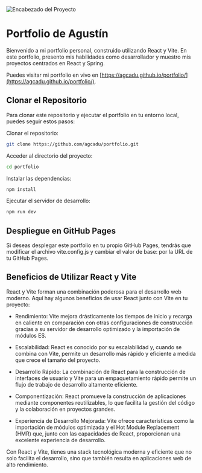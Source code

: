 ![Encabezado del Proyecto](./header.png)

# Portfolio de Agustín

Bienvenido a mi portfolio personal, construido utilizando React y Vite. En este portfolio, presento mis habilidades como desarrollador y muestro mis proyectos centrados en React y Spring.

Puedes visitar mi portfolio en vivo en [https://agcadu.github.io/portfolio/](https://agcadu.github.io/portfolio/).

## Clonar el Repositorio

Para clonar este repositorio y ejecutar el portfolio en tu entorno local, puedes seguir estos pasos:

Clonar el repositorio:
```bash
git clone https://github.com/agcadu/portfolio.git
```
Acceder al directorio del proyecto:
```bash
cd portfolio
```
Instalar las dependencias:
```bash
npm install
```
Ejecutar el servidor de desarrollo:
```bash
npm run dev
```
## Despliegue en GitHub Pages
Si deseas desplegar este portfolio en tu propio GitHub Pages, tendrás que modificar el archivo vite.config.js y cambiar el valor de base: por la URL de tu GitHub Pages.


## Beneficios de Utilizar React y Vite
React y Vite forman una combinación poderosa para el desarrollo web moderno. Aquí hay algunos beneficios de usar React junto con Vite en tu proyecto:

- Rendimiento: Vite mejora drásticamente los tiempos de inicio y recarga en caliente en comparación con otras configuraciones de construcción gracias a su servidor de desarrollo optimizado y la importación de módulos ES.

- Escalabilidad: React es conocido por su escalabilidad y, cuando se combina con Vite, permite un desarrollo más rápido y eficiente a medida que crece el tamaño del proyecto.

- Desarrollo Rápido: La combinación de React para la construcción de interfaces de usuario y Vite para un empaquetamiento rápido permite un flujo de trabajo de desarrollo altamente eficiente.

- Componentización: React promueve la construcción de aplicaciones mediante componentes reutilizables, lo que facilita la gestión del código y la colaboración en proyectos grandes.

- Experiencia de Desarrollo Mejorada: Vite ofrece características como la importación de módulos optimizada y el Hot Module Replacement (HMR) que, junto con las capacidades de React, proporcionan una excelente experiencia de desarrollo.

Con React y Vite, tienes una stack tecnológica moderna y eficiente que no solo facilita el desarrollo, sino que también resulta en aplicaciones web de alto rendimiento.